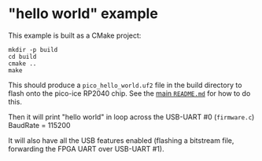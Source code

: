 "hello world" example
=====================
This example is built as a CMake project:

```
mkdir -p build
cd build
cmake ..
make
```

This should produce a `pico_hello_world.uf2` file in the build directory to flash onto the pico-ice RP2040 chip.
See the [main `README.md`](../../README.md) for how to do this.

Then it will print "hello world" in loop across the USB-UART #0 (`firmware.c`)
BaudRate = 115200

It will also have all the USB features enabled (flashing a bitstream file, forwarding the FPGA UART over USB-UART #1).
